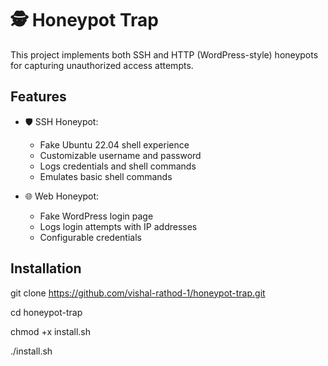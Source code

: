 # 🕵️ Honeypot Trap

This project implements both SSH and HTTP (WordPress-style) honeypots for capturing unauthorized access attempts.

## Features

- 🛡 SSH Honeypot:
  - Fake Ubuntu 22.04 shell experience
  - Customizable username and password
  - Logs credentials and shell commands
  - Emulates basic shell commands

- 🌐 Web Honeypot:
  - Fake WordPress login page
  - Logs login attempts with IP addresses
  - Configurable credentials

## Installation


git clone https://github.com/vishal-rathod-1/honeypot-trap.git

cd honeypot-trap

chmod +x install.sh

./install.sh
